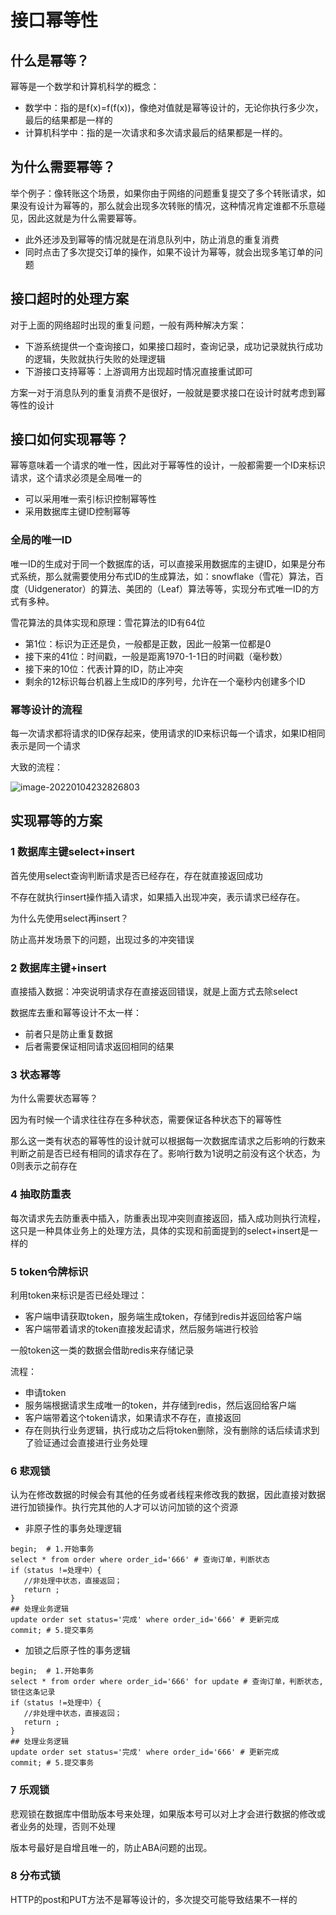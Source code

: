 # 接口幂等性

## 什么是幂等？

幂等是一个数学和计算机科学的概念：

- 数学中：指的是f(x)=f(f(x))，像绝对值就是幂等设计的，无论你执行多少次，最后的结果都是一样的
- 计算机科学中：指的是一次请求和多次请求最后的结果都是一样的。

## 为什么需要幂等？

举个例子：像转账这个场景，如果你由于网络的问题重复提交了多个转账请求，如果没有设计为幂等的，那么就会出现多次转账的情况，这种情况肯定谁都不乐意碰见，因此这就是为什么需要幂等。

- 此外还涉及到幂等的情况就是在消息队列中，防止消息的重复消费
- 同时点击了多次提交订单的操作，如果不设计为幂等，就会出现多笔订单的问题

## 接口超时的处理方案

对于上面的网络超时出现的重复问题，一般有两种解决方案：

- 下游系统提供一个查询接口，如果接口超时，查询记录，成功记录就执行成功的逻辑，失败就执行失败的处理逻辑
- 下游接口支持幂等：上游调用方出现超时情况直接重试即可

方案一对于消息队列的重复消费不是很好，一般就是要求接口在设计时就考虑到幂等性的设计

## 接口如何实现幂等？

幂等意味着一个请求的唯一性，因此对于幂等性的设计，一般都需要一个ID来标识请求，这个请求必须是全局唯一的

- 可以采用唯一索引标识控制幂等性
- 采用数据库主键ID控制幂等

### 全局的唯一ID

唯一ID的生成对于同一个数据库的话，可以直接采用数据库的主键ID，如果是分布式系统，那么就需要使用分布式ID的生成算法，如：snowflake（雪花）算法，百度（Uidgenerator）的算法、美团的（Leaf）算法等等，实现分布式唯一ID的方式有多种。

雪花算法的具体实现和原理：雪花算法的ID有64位

- 第1位：标识为正还是负，一般都是正数，因此一般第一位都是0
- 接下来的41位：时间戳，一般是距离1970-1-1日的时间戳（毫秒数）
- 接下来的10位：代表计算的ID，防止冲突
- 剩余的12标识每台机器上生成ID的序列号，允许在一个毫秒内创建多个ID

### 幂等设计的流程

每一次请求都将请求的ID保存起来，使用请求的ID来标识每一个请求，如果ID相同表示是同一个请求

大致的流程：

![image-20220104232826803](https://gitee.com/Jia_bao_Li/img/raw/master/img/%E5%B9%82%E7%AD%89%E5%A4%84%E7%90%86%E6%B5%81%E7%A8%8B.png)

## 实现幂等的方案

### 1 数据库主键select+insert

首先使用select查询判断请求是否已经存在，存在就直接返回成功

不存在就执行insert操作插入请求，如果插入出现冲突，表示请求已经存在。

为什么先使用select再insert？

防止高并发场景下的问题，出现过多的冲突错误

### 2 数据库主键+insert

直接插入数据：冲突说明请求存在直接返回错误，就是上面方式去除select

数据库去重和幂等设计不太一样：

- 前者只是防止重复数据
- 后者需要保证相同请求返回相同的结果

### 3 状态幂等

为什么需要状态幂等？

因为有时候一个请求往往存在多种状态，需要保证各种状态下的幂等性

那么这一类有状态的幂等性的设计就可以根据每一次数据库请求之后影响的行数来判断之前是否已经有相同的请求存在了。影响行数为1说明之前没有这个状态，为0则表示之前存在

### 4 抽取防重表

每次请求先去防重表中插入，防重表出现冲突则直接返回，插入成功则执行流程，这只是一种具体业务上的处理方法，具体的实现和前面提到的select+insert是一样的

### 5 token令牌标识

利用token来标识是否已经处理过：

- 客户端申请获取token，服务端生成token，存储到redis并返回给客户端
- 客户端带着请求的token直接发起请求，然后服务端进行校验

一般token这一类的数据会借助redis来存储记录

流程：

- 申请token
- 服务端根据请求生成唯一的token，并存储到redis，然后返回给客户端
- 客户端带着这个token请求，如果请求不存在，直接返回
- 存在则执行业务逻辑，执行成功之后将token删除，没有删除的话后续请求到了验证通过会直接进行业务处理

### 6 悲观锁

认为在修改数据的时候会有其他的任务或者线程来修改我的数据，因此直接对数据进行加锁操作。执行完其他的人才可以访问加锁的这个资源

- 非原子性的事务处理逻辑

```
begin;  # 1.开始事务
select * from order where order_id='666' # 查询订单，判断状态
if（status !=处理中）{
   //非处理中状态，直接返回；
   return ;
}
## 处理业务逻辑
update order set status='完成' where order_id='666' # 更新完成
commit; # 5.提交事务
```

- 加锁之后原子性的事务逻辑

```
begin;  # 1.开始事务
select * from order where order_id='666' for update # 查询订单，判断状态,锁住这条记录
if（status !=处理中）{
   //非处理中状态，直接返回；
   return ;
}
## 处理业务逻辑
update order set status='完成' where order_id='666' # 更新完成
commit; # 5.提交事务
```



### 7 乐观锁

悲观锁在数据库中借助版本号来处理，如果版本号可以对上才会进行数据的修改或者业务的处理，否则不处理

版本号最好是自增且唯一的，防止ABA问题的出现。

### 8 分布式锁





HTTP的post和PUT方法不是幂等设计的，多次提交可能导致结果不一样的